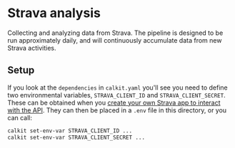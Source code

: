 # Strava analysis

Collecting and analyzing data from Strava.
The pipeline is designed to be run approximately daily,
and will continuously accumulate data from new Strava activities.

## Setup

If you look at the `dependencies` in `calkit.yaml` you'll see you need to
define two environmental variables,
`STRAVA_CLIENT_ID` and `STRAVA_CLIENT_SECRET`.
These can be obtained when you 
[create your own Strava app to interact with the API](https://www.strava.com/settings/api).
They can then be placed in a `.env` file in this directory,
or you can call:

```sh
calkit set-env-var STRAVA_CLIENT_ID ...
calkit set-env-var STRAVA_CLIENT_SECRET ...
```

